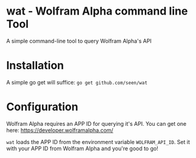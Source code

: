 wat - Wolfram Alpha command line Tool
===

A simple command-line tool to query Wolfram Alpha's API

Installation
===
A simple go get will suffice: ```go get github.com/seen/wat```

Configuration
===
Wolfram Alpha requires an APP ID for querying it's API. You can
get one here: https://developer.wolframalpha.com/

`wat` loads the APP ID from the environment variable `WOLFRAM_API_ID`.
Set it with your APP ID from Wolfram Alpha and you're good to go!
